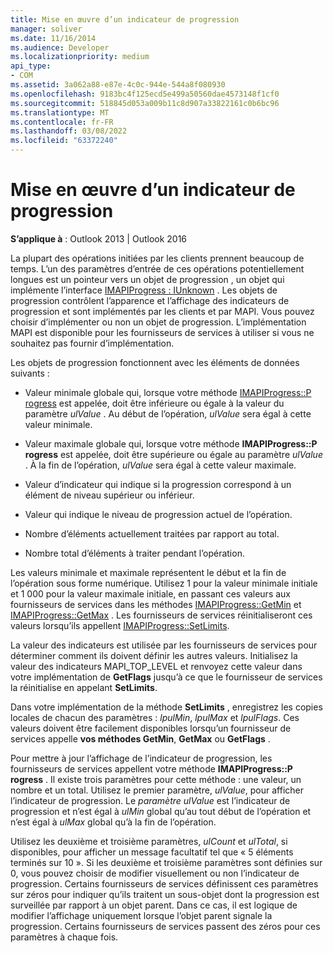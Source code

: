 ```yaml
---
title: Mise en œuvre d’un indicateur de progression
manager: soliver
ms.date: 11/16/2014
ms.audience: Developer
ms.localizationpriority: medium
api_type:
- COM
ms.assetid: 3a062a88-e87e-4c0c-944e-544a8f080930
ms.openlocfilehash: 9183bc4f125ecd5e499a50560dae4573148f1cf0
ms.sourcegitcommit: 518845d053a009b11c8d907a33822161c0b6bc96
ms.translationtype: MT
ms.contentlocale: fr-FR
ms.lasthandoff: 03/08/2022
ms.locfileid: "63372240"
---
```

# <a name="implementing-a-progress-indicator"></a>Mise en œuvre d’un indicateur de progression

  
  
**S’applique à** : Outlook 2013 | Outlook 2016 
  
La plupart des opérations initiées par les clients prennent beaucoup de temps. L’un des paramètres d’entrée de ces opérations potentiellement longues est un pointeur vers un objet de progression , un objet qui implémente l’interface [IMAPIProgress : IUnknown](imapiprogressiunknown.md) . Les objets de progression contrôlent l’apparence et l’affichage des indicateurs de progression et sont implémentés par les clients et par MAPI. Vous pouvez choisir d’implémenter ou non un objet de progression. L’implémentation MAPI est disponible pour les fournisseurs de services à utiliser si vous ne souhaitez pas fournir d’implémentation. 
  
Les objets de progression fonctionnent avec les éléments de données suivants :
  
- Valeur minimale globale qui, lorsque votre méthode [IMAPIProgress::P rogress](imapiprogress-progress.md) est appelée, doit être inférieure ou égale à la valeur du paramètre  _ulValue_ . Au début de l’opération,  _ulValue_ sera égal à cette valeur minimale. 
    
- Valeur maximale globale qui, lorsque votre méthode **IMAPIProgress::P rogress** est appelée, doit être supérieure ou égale au paramètre  _ulValue_ . À la fin de l’opération,  _ulValue_ sera égal à cette valeur maximale. 
    
- Valeur d’indicateur qui indique si la progression correspond à un élément de niveau supérieur ou inférieur.
    
- Valeur qui indique le niveau de progression actuel de l’opération.
    
- Nombre d’éléments actuellement traitées par rapport au total.
    
- Nombre total d’éléments à traiter pendant l’opération.
    
Les valeurs minimale et maximale représentent le début et la fin de l’opération sous forme numérique. Utilisez 1 pour la valeur minimale initiale et 1 000 pour la valeur maximale initiale, en passant ces valeurs aux fournisseurs de services dans les méthodes [IMAPIProgress::GetMin](imapiprogress-getmin.md) et [IMAPIProgress::GetMax](imapiprogress-getmax.md) . Les fournisseurs de services réinitialiseront ces valeurs lorsqu’ils appellent [IMAPIProgress::SetLimits](imapiprogress-setlimits.md). 
  
La valeur des indicateurs est utilisée par les fournisseurs de services pour déterminer comment ils doivent définir les autres valeurs. Initialisez la valeur des indicateurs MAPI_TOP_LEVEL et renvoyez cette valeur dans votre implémentation de **GetFlags** jusqu’à ce que le fournisseur de services la réinitialise en appelant **SetLimits**. 
  
Dans votre implémentation de la méthode **SetLimits** , enregistrez les copies locales de chacun des paramètres :  _lpulMin_,  _lpulMax_ et  _lpulFlags_. Ces valeurs doivent être facilement disponibles lorsqu’un fournisseur de services appelle **vos méthodes GetMin**, **GetMax** ou **GetFlags** . 
  
Pour mettre à jour l’affichage de l’indicateur de progression, les fournisseurs de services appellent votre méthode **IMAPIProgress::P rogress** . Il existe trois paramètres pour cette méthode : une valeur, un nombre et un total. Utilisez le premier paramètre,  _ulValue_, pour afficher l’indicateur de progression. Le  _paramètre ulValue_ est l’indicateur de progression et n’est égal à  _ulMin_ global qu’au tout début de l’opération et n’est égal à  _ulMax_ global qu’à la fin de l’opération. 
  
Utilisez les deuxième et troisième paramètres,  _ulCount_ et  _ulTotal_, si disponibles, pour afficher un message facultatif tel que « 5 éléments terminés sur 10 ». Si les deuxième et troisième paramètres sont définies sur 0, vous pouvez choisir de modifier visuellement ou non l’indicateur de progression. Certains fournisseurs de services définissent ces paramètres sur zéros pour indiquer qu’ils traitent un sous-objet dont la progression est surveillée par rapport à un objet parent. Dans ce cas, il est logique de modifier l’affichage uniquement lorsque l’objet parent signale la progression. Certains fournisseurs de services passent des zéros pour ces paramètres à chaque fois. 
  


